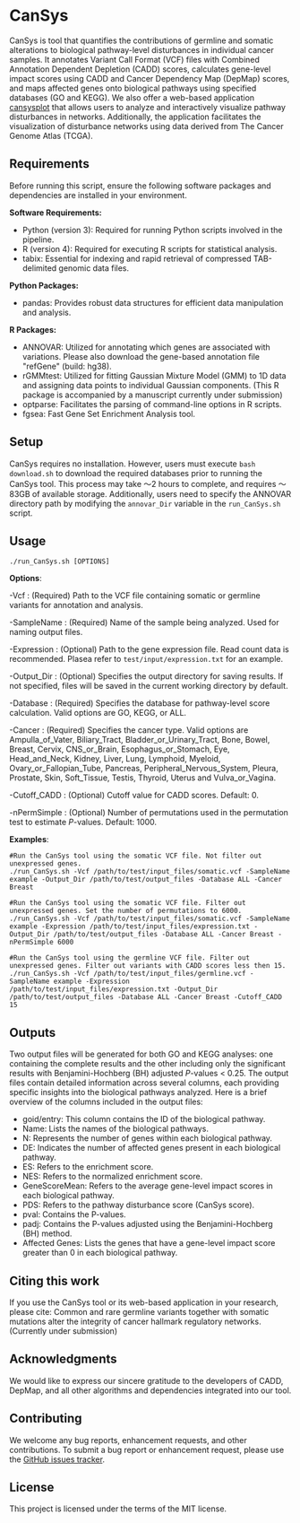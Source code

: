 # CanSys
CanSys is tool that quantifies the contributions of germline and somatic alterations to biological pathway-level disturbances in individual cancer samples. It annotates Variant Call Format (VCF) files with Combined Annotation Dependent Depletion (CADD) scores, calculates gene-level impact scores using CADD and Cancer Dependency Map (DepMap) scores, and maps affected genes onto biological pathways using specified databases (GO and KEGG). We also offer a web-based application [cansysplot](https://cansysplot.com/) that allows users to analyze and interactively visualize pathway disturbances in networks. Additionally, the application facilitates the visualization of disturbance networks using data derived from The Cancer Genome Atlas (TCGA).

## Requirements
Before running this script, ensure the following software packages and dependencies are installed in your environment.

**Software Requirements:**
 - Python (version 3): Required for running Python scripts involved in the pipeline.
 - R (version 4): Required for executing R scripts for statistical analysis.
 - tabix: Essential for indexing and rapid retrieval of compressed TAB-delimited genomic data files.

**Python Packages:**
- pandas: Provides robust data structures for efficient data manipulation and analysis.

**R Packages:**
- ANNOVAR: Utilized for annotating which genes are associated with variations. Please also download the gene-based annotation file "refGene" (build: hg38).
- rGMMtest: Utilized for fitting Gaussian Mixture Model (GMM) to 1D data and assigning data points to individual Gaussian components. (This R package is accompanied by a manuscript currently under submission)
- optparse: Facilitates the parsing of command-line options in R scripts.
- fgsea: Fast Gene Set Enrichment Analysis tool.

## Setup
CanSys requires no installation. However, users must execute `bash download.sh` to download the required databases prior to running the CanSys tool. This process may take ～2 hours to complete, and requires ～83GB of available storage. Additionally, users need to specify the ANNOVAR directory path by modifying the `annovar_Dir` variable in the `run_CanSys.sh` script.

## Usage
```shell
./run_CanSys.sh [OPTIONS]
```

**Options**:

 -Vcf <path>: (Required) Path to the VCF file containing somatic or germline variants for annotation and analysis.
 
 -SampleName <name>: (Required) Name of the sample being analyzed. Used for naming output files.
 
 -Expression <path>: (Optional) Path to the gene expression file. Read count data is recommended. Plasea refer to `test/input/expression.txt` for an example.

 -Output_Dir <path>: (Optional) Specifies the output directory for saving results. If not specified, files will be saved in the current working directory by default.
 
 -Database <name>: (Required) Specifies the database for pathway-level score calculation. Valid options are GO, KEGG, or ALL.

 -Cancer <name>: (Required) Specifies the cancer type. Valid options are Ampulla_of_Vater, Biliary_Tract, Bladder_or_Urinary_Tract, Bone, Bowel, Breast, Cervix, CNS_or_Brain, Esophagus_or_Stomach, Eye, Head_and_Neck, Kidney, Liver, Lung, Lymphoid, Myeloid, Ovary_or_Fallopian_Tube, Pancreas, Peripheral_Nervous_System, Pleura, Prostate, Skin, Soft_Tissue, Testis, Thyroid, Uterus and Vulva_or_Vagina.
 
 -Cutoff_CADD <numeric>: (Optional) Cutoff value for CADD scores. Default: 0.
 
 -nPermSimple <numeric>: (Optional) Number of permutations used in the permutation test to estimate *P*-values. Default: 1000.

**Examples**:
```shell
#Run the CanSys tool using the somatic VCF file. Not filter out unexpressed genes.
./run_CanSys.sh -Vcf /path/to/test/input_files/somatic.vcf -SampleName example -Output_Dir /path/to/test/output_files -Database ALL -Cancer Breast

#Run the CanSys tool using the somatic VCF file. Filter out unexpressed genes. Set the number of permutations to 6000.
./run_CanSys.sh -Vcf /path/to/test/input_files/somatic.vcf -SampleName example -Expression /path/to/test/input_files/expression.txt -Output_Dir /path/to/test/output_files -Database ALL -Cancer Breast -nPermSimple 6000

#Run the CanSys tool using the germline VCF file. Filter out unexpressed genes. Filter out variants with CADD scores less then 15.
./run_CanSys.sh -Vcf /path/to/test/input_files/germline.vcf -SampleName example -Expression /path/to/test/input_files/expression.txt -Output_Dir /path/to/test/output_files -Database ALL -Cancer Breast -Cutoff_CADD 15
```

## Outputs
Two output files will be generated for both GO and KEGG analyses: one containing the complete results and the other including only the significant results with Benjamini-Hochberg (BH) adjusted *P*-values < 0.25. The output files contain detailed information across several columns, each providing specific insights into the biological pathways analyzed. Here is a brief overview of the columns included in the output files:
 - goid/entry: This column contains the ID of the biological pathway.
 - Name: Lists the names of the biological pathways.
 - N: Represents the number of genes within each biological pathway.
 - DE: Indicates the number of affected genes present in each biological pathway.
 - ES: Refers to the enrichment score.
 - NES: Refers to the normalized enrichment score.
 - GeneScoreMean: Refers to the average gene-level impact scores in each biological pathway. 
 - PDS: Refers to the pathway disturbance score (CanSys score).
 - pval: Contains the P-values.
 - padj: Contains the P-values adjusted using the Benjamini-Hochberg (BH) method.
 - Affected Genes: Lists the genes that have a gene-level impact score greater than 0 in each biological pathway.

## Citing this work
If you use the CanSys tool or its web-based application in your research, please cite: Common and rare germline variants together with somatic mutations alter the integrity of cancer hallmark regulatory networks. (Currently under submission)

## Acknowledgments
We would like to express our sincere gratitude to the developers of CADD, DepMap, and all other algorithms and dependencies integrated into our tool.

## Contributing
We welcome any bug reports, enhancement requests, and other contributions. To submit a bug report or enhancement request, please use the [GitHub issues tracker](https://github.com/JiaweiDai-create/CanSys/issues).

## License
This project is licensed under the terms of the MIT license.
